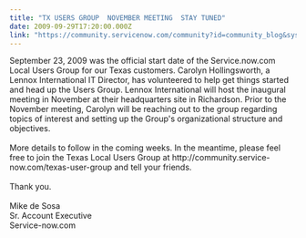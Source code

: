 ```yaml
---
title: "TX USERS GROUP  NOVEMBER MEETING  STAY TUNED"
date: 2009-09-29T17:20:00.000Z
link: "https://community.servicenow.com/community?id=community_blog&sys_id=a95d6629dbd0dbc01dcaf3231f961980"
---
```

<p>September 23, 2009 was the official start date of the Service.now.com Local Users Group for our Texas customers. Carolyn Hollingsworth, a Lennox International IT Director, has volunteered to help get things started and head up the Users Group. Lennox International will host the inaugural meeting in November at their headquarters site in Richardson. Prior to the November meeting, Carolyn will be reaching out to the group regarding topics of interest and setting up the Group's organizational structure and objectives.<br /><br />More details to follow in the coming weeks. In the meantime, please feel free to join the Texas Local Users Group at http://community.service-now.com/texas-user-group and tell your friends.<br /><br />Thank you.<br /><br />Mike de Sosa<br />Sr. Account Executive<br />Service-now.com</p>